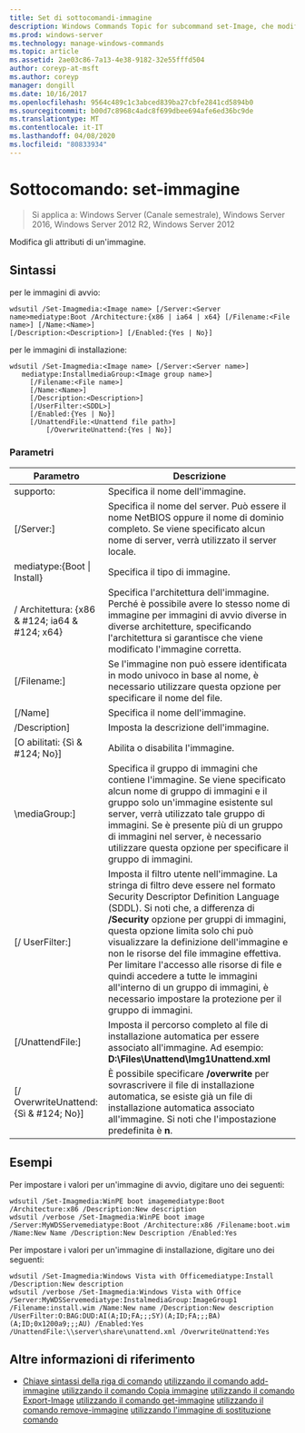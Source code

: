 ```yaml
---
title: Set di sottocomandi-immagine
description: Windows Commands Topic for subcommand set-Image, che modifica gli attributi di un'immagine.
ms.prod: windows-server
ms.technology: manage-windows-commands
ms.topic: article
ms.assetid: 2ae03c86-7a13-4e38-9182-32e55fffd504
author: coreyp-at-msft
ms.author: coreyp
manager: dongill
ms.date: 10/16/2017
ms.openlocfilehash: 9564c489c1c3abced839ba27cbfe2841cd5894b0
ms.sourcegitcommit: b00d7c8968c4adc8f699dbee694afe6ed36bc9de
ms.translationtype: MT
ms.contentlocale: it-IT
ms.lasthandoff: 04/08/2020
ms.locfileid: "80833934"
---
```

# <a name="subcommand-set-image"></a>Sottocomando: set-immagine

>Si applica a: Windows Server (Canale semestrale), Windows Server 2016, Windows Server 2012 R2, Windows Server 2012

Modifica gli attributi di un'immagine.

## <a name="syntax"></a>Sintassi
per le immagini di avvio:
```
wdsutil /Set-Imagmedia:<Image name> [/Server:<Server name>mediatype:Boot /Architecture:{x86 | ia64 | x64} [/Filename:<File name>] [/Name:<Name>] 
[/Description:<Description>] [/Enabled:{Yes | No}]
```
per le immagini di installazione:
```
wdsutil /Set-Imagmedia:<Image name> [/Server:<Server name>]
   mediatype:InstallmediaGroup:<Image group name>]
     [/Filename:<File name>]
     [/Name:<Name>]
     [/Description:<Description>]
     [/UserFilter:<SDDL>]
     [/Enabled:{Yes | No}]
     [/UnattendFile:<Unattend file path>]
         [/OverwriteUnattend:{Yes | No}]
```
### <a name="parameters"></a>Parametri
|Parametro|Descrizione|
|-------|--------|
supporto:<Image name>|Specifica il nome dell'immagine.|
|[/Server:<Server name>]|Specifica il nome del server. Può essere il nome NetBIOS oppure il nome di dominio completo. Se viene specificato alcun nome di server, verrà utilizzato il server locale.|
mediatype:{Boot &#124; Install}|Specifica il tipo di immagine.|
|/ Architettura: {x86 & #124; ia64 & #124; x64}|Specifica l'architettura dell'immagine. Perché è possibile avere lo stesso nome di immagine per immagini di avvio diverse in diverse architetture, specificando l'architettura si garantisce che viene modificato l'immagine corretta.|
|[/Filename:<File name>]|Se l'immagine non può essere identificata in modo univoco in base al nome, è necessario utilizzare questa opzione per specificare il nome del file.|
|[/Name]|Specifica il nome dell'immagine.|
|/Description<Description>]|Imposta la descrizione dell'immagine.|
|[O abilitati: {Sì & #124; No}]|Abilita o disabilita l'immagine.|
|\mediaGroup:<Image group name>]|Specifica il gruppo di immagini che contiene l'immagine. Se viene specificato alcun nome di gruppo di immagini e il gruppo solo un'immagine esistente sul server, verrà utilizzato tale gruppo di immagini. Se è presente più di un gruppo di immagini nel server, è necessario utilizzare questa opzione per specificare il gruppo di immagini.|
|[/ UserFilter:<SDDL>]|Imposta il filtro utente nell'immagine. La stringa di filtro deve essere nel formato Security Descriptor Definition Language (SDDL). Si noti che, a differenza di **/Security** opzione per gruppi di immagini, questa opzione limita solo chi può visualizzare la definizione dell'immagine e non le risorse del file immagine effettiva. Per limitare l'accesso alle risorse di file e quindi accedere a tutte le immagini all'interno di un gruppo di immagini, è necessario impostare la protezione per il gruppo di immagini.|
|[/UnattendFile:<Unattend file path>]|Imposta il percorso completo al file di installazione automatica per essere associato all'immagine. Ad esempio: **D:\Files\Unattend\Img1Unattend.xml**|
|[/ OverwriteUnattend: {Sì & #124; No}]|È possibile specificare **/overwrite** per sovrascrivere il file di installazione automatica, se esiste già un file di installazione automatica associato all'immagine. Si noti che l'impostazione predefinita è **n**.|
## <a name="examples"></a><a name=BKMK_examples></a>Esempi
Per impostare i valori per un'immagine di avvio, digitare uno dei seguenti:
```
wdsutil /Set-Imagmedia:WinPE boot imagemediatype:Boot /Architecture:x86 /Description:New description
wdsutil /verbose /Set-Imagmedia:WinPE boot image /Server:MyWDSServemediatype:Boot /Architecture:x86 /Filename:boot.wim 
/Name:New Name /Description:New Description /Enabled:Yes
```
Per impostare i valori per un'immagine di installazione, digitare uno dei seguenti:
```
wdsutil /Set-Imagmedia:Windows Vista with Officemediatype:Install /Description:New description 
wdsutil /verbose /Set-Imagmedia:Windows Vista with Office /Server:MyWDSServemediatype:InstalmediaGroup:ImageGroup1 
/Filename:install.wim /Name:New name /Description:New description /UserFilter:O:BAG:DUD:AI(A;ID;FA;;;SY)(A;ID;FA;;;BA)(A;ID;0x1200a9;;;AU) /Enabled:Yes /UnattendFile:\\server\share\unattend.xml /OverwriteUnattend:Yes
```
## <a name="additional-references"></a>Altre informazioni di riferimento
- [Chiave sintassi della riga di comando](command-line-syntax-key.md)
[utilizzando il comando add-immagine](using-the-add-image-command.md)
[utilizzando il comando Copia immagine](using-the-copy-image-command.md)
[utilizzando il comando Export-Image](using-the-export-image-command.md)
[utilizzando il comando get-immagine](using-the-get-image-command.md)
[utilizzando il comando remove-immagine](using-the-remove-image-command.md)
[utilizzando l'immagine di sostituzione comando](using-the-replace-image-command.md)
